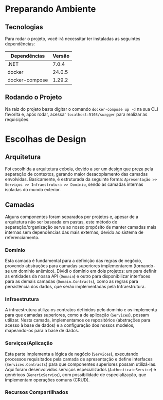 # Preparando Ambiente
## Tecnologias
Para rodar o projeto, você irá necessitar ter instaladas as seguintes dependências:

| Dependências    | Versão |
|-----------------|--------|
| .NET            | 7.0.4  |
| docker          | 24.0.5 |
| docker-compose  | 1.29.2 |

## Rodando o Projeto
Na raiz do projeto basta digitar o comando `docker-compose up -d` na sua CLI favorita e, após rodar, acessar `localhost:5103/swagger` para realizar as requisições.

# Escolhas de Design
## Arquitetura
Foi escolhida a arquitetura cebola, devido a ser um design que preza pela separação de contextos, gerando maior desacoplamento das camadas envolvidas. Basicamente, é estruturada da seguinte forma: `Apresentação >> Serviços >> Infraestrutura >> Domínio`, sendo as camadas internas isoladas do mundo exterior.

## Camadas
Alguns componentes foram separados por projetos e, apesar de a arquitetura não ser baseada em pastas, este método de separação/organização serve ao nosso propósito de manter camadas mais internas sem dependências das mais externas, devido ao sistema de referenciamento.

### Domínio
Esta camada é fundamental para a definição das regras de negócio, provendo abstrações para camadas superiores implementarem (tornando-se um domínio anêmico). Dividi o domínio em dois projetos: um para definir as entidades da nossa API (`Domain`) e outro para disponibilizar interfaces para as demais camadas (`Domain.Contracts`), como as regras para persistência dos dados, que serão implementadas pela Infraestrutura.

### Infraestrutura
A infraestrutura utiliza os contratos definidos pelo domínio e os implementa para que camadas superiores, como a de aplicação (`Services`), possam utilizar. Nesta camada, implementamos os repositórios (abstrações para acesso à base de dados) e a configuração dos nossos modelos, mapeando-os para a base de dados.

### Serviços/Aplicação
Esta parte implementa a lógica de negócio (`Services`), executando processos requisitados pela camada de apresentação e define interfaces (`Services.Contracts`) para que componentes superiores possam utilizá-las. Aqui foram desenvolvidos serviços especializados (`AuthenticateService`) e genéricos (`GenericService`), com possibilidade de especialização, que implementam operações comuns (CRUD).

### Recursos Compartilhados